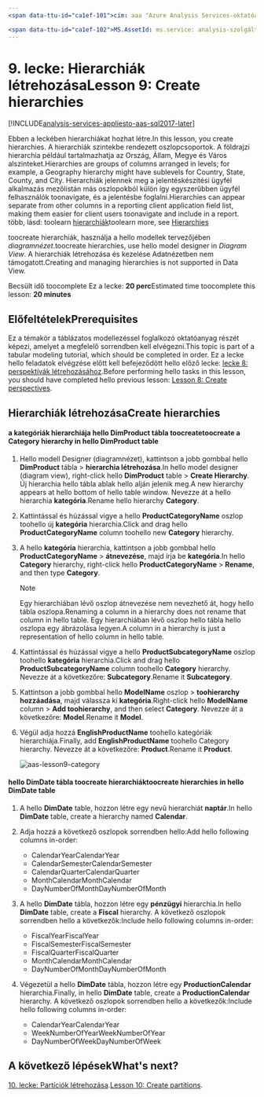 ```yaml
---
<span data-ttu-id="ca1ef-101">cím: aaa "Azure Analysis Services-oktatóanyag lecke 9: hozzon létre hierarchiákat |} Microsoft Docs"Leírás: szolgáltatások: analysis-szolgáltatások documentationcenter:" Szerző: minewiskan manager: erikre szerkesztőben: "címkék:"</span><span class="sxs-lookup"><span data-stu-id="ca1ef-101">title: aaa"Azure Analysis Services tutorial lesson 9: Create hierarchies | Microsoft Docs" description: services: analysis-services documentationcenter: '' author: minewiskan manager: erikre editor: '' tags: ''</span></span>

<span data-ttu-id="ca1ef-102">MS.AssetId: ms.service: analysis-szolgáltatások ms.devlang: NA ms.topic: get-started-article ms.tgt_pltfrm: NA ms.workload: na ms.date: 05/26/2017 ms.author: owend</span><span class="sxs-lookup"><span data-stu-id="ca1ef-102">ms.assetid: ms.service: analysis-services ms.devlang: NA ms.topic: get-started-article ms.tgt_pltfrm: NA ms.workload: na ms.date: 05/26/2017 ms.author: owend</span></span>
---
```

# <a name="lesson-9-create-hierarchies"></a><span data-ttu-id="ca1ef-103">9. lecke: Hierarchiák létrehozása</span><span class="sxs-lookup"><span data-stu-id="ca1ef-103">Lesson 9: Create hierarchies</span></span>

[!INCLUDE[analysis-services-appliesto-aas-sql2017-later](../../../includes/analysis-services-appliesto-aas-sql2017-later.md)]

<span data-ttu-id="ca1ef-104">Ebben a leckében hierarchiákat hozhat létre.</span><span class="sxs-lookup"><span data-stu-id="ca1ef-104">In this lesson, you create hierarchies.</span></span> <span data-ttu-id="ca1ef-105">A hierarchiák szintekbe rendezett oszlopcsoportok. A földrajzi hierarchia például tartalmazhatja az Ország, Állam, Megye és Város alszinteket.</span><span class="sxs-lookup"><span data-stu-id="ca1ef-105">Hierarchies are groups of columns arranged in levels; for example, a Geography hierarchy might have sublevels for Country, State, County, and City.</span></span> <span data-ttu-id="ca1ef-106">Hierarchiák jelennek meg a jelentéskészítési ügyfél alkalmazás mezőlistán más oszlopokból külön így egyszerűbben ügyfél felhasználók toonavigate, és a jelentésbe foglalni.</span><span class="sxs-lookup"><span data-stu-id="ca1ef-106">Hierarchies can appear separate from other columns in a reporting client application field list, making them easier for client users toonavigate and include in a report.</span></span> <span data-ttu-id="ca1ef-107">több, lásd: toolearn [hierarchiák](https://docs.microsoft.com/sql/analysis-services/tabular-models/hierarchies-ssas-tabular)</span><span class="sxs-lookup"><span data-stu-id="ca1ef-107">toolearn more, see [Hierarchies](https://docs.microsoft.com/sql/analysis-services/tabular-models/hierarchies-ssas-tabular)</span></span>
  
<span data-ttu-id="ca1ef-108">toocreate hierarchiák, használja a hello modellek tervezőjében *diagramnézet*.</span><span class="sxs-lookup"><span data-stu-id="ca1ef-108">toocreate hierarchies, use hello model designer in *Diagram View*.</span></span> <span data-ttu-id="ca1ef-109">A hierarchiák létrehozása és kezelése Adatnézetben nem támogatott.</span><span class="sxs-lookup"><span data-stu-id="ca1ef-109">Creating and managing hierarchies is not supported in Data View.</span></span>  
  
<span data-ttu-id="ca1ef-110">Becsült idő toocomplete Ez a lecke: **20 perc**</span><span class="sxs-lookup"><span data-stu-id="ca1ef-110">Estimated time toocomplete this lesson: **20 minutes**</span></span>  
  
## <a name="prerequisites"></a><span data-ttu-id="ca1ef-111">Előfeltételek</span><span class="sxs-lookup"><span data-stu-id="ca1ef-111">Prerequisites</span></span>  
<span data-ttu-id="ca1ef-112">Ez a témakör a táblázatos modellezéssel foglalkozó oktatóanyag részét képezi, amelyet a megfelelő sorrendben kell elvégezni.</span><span class="sxs-lookup"><span data-stu-id="ca1ef-112">This topic is part of a tabular modeling tutorial, which should be completed in order.</span></span> <span data-ttu-id="ca1ef-113">Ez a lecke hello feladatok elvégzése előtt kell befejeződött hello előző lecke: [lecke 8: perspektívák létrehozásához](../tutorials/aas-lesson-8-create-perspectives.md).</span><span class="sxs-lookup"><span data-stu-id="ca1ef-113">Before performing hello tasks in this lesson, you should have completed hello previous lesson: [Lesson 8: Create perspectives](../tutorials/aas-lesson-8-create-perspectives.md).</span></span>  
  
## <a name="create-hierarchies"></a><span data-ttu-id="ca1ef-114">Hierarchiák létrehozása</span><span class="sxs-lookup"><span data-stu-id="ca1ef-114">Create hierarchies</span></span>  
  
#### <a name="toocreate-a-category-hierarchy-in-hello-dimproduct-table"></a><span data-ttu-id="ca1ef-115">a kategóriák hierarchiája hello DimProduct tábla toocreate</span><span class="sxs-lookup"><span data-stu-id="ca1ef-115">toocreate a Category hierarchy in hello DimProduct table</span></span>  
  
1.  <span data-ttu-id="ca1ef-116">Hello modell Designer (diagramnézet), kattintson a jobb gombbal hello **DimProduct** tábla > **hierarchia létrehozása**.</span><span class="sxs-lookup"><span data-stu-id="ca1ef-116">In hello model designer (diagram view), right-click hello **DimProduct** table > **Create Hierarchy**.</span></span> <span data-ttu-id="ca1ef-117">Új hierarchia hello tábla ablak hello alján jelenik meg.</span><span class="sxs-lookup"><span data-stu-id="ca1ef-117">A new hierarchy appears at hello bottom of hello table window.</span></span> <span data-ttu-id="ca1ef-118">Nevezze át a hello hierarchia **kategória**.</span><span class="sxs-lookup"><span data-stu-id="ca1ef-118">Rename hello hierarchy **Category**.</span></span>  
  
2.  <span data-ttu-id="ca1ef-119">Kattintással és húzással vigye a hello **ProductCategoryName** oszlop toohello új **kategória** hierarchia.</span><span class="sxs-lookup"><span data-stu-id="ca1ef-119">Click and drag hello **ProductCategoryName** column toohello new **Category** hierarchy.</span></span>  
  
3.  <span data-ttu-id="ca1ef-120">A hello **kategória** hierarchia, kattintson a jobb gombbal hello **ProductCategoryName** > **átnevezése**, majd írja be **kategória**.</span><span class="sxs-lookup"><span data-stu-id="ca1ef-120">In hello **Category** hierarchy, right-click hello **ProductCategoryName** > **Rename**, and then type **Category**.</span></span>  
  
    > [!NOTE]  
    > <span data-ttu-id="ca1ef-121">Egy hierarchiában lévő oszlop átnevezése nem nevezhető át, hogy hello tábla oszlopa.</span><span class="sxs-lookup"><span data-stu-id="ca1ef-121">Renaming a column in a hierarchy does not rename that column in hello table.</span></span> <span data-ttu-id="ca1ef-122">Egy hierarchiában lévő oszlop hello tábla hello oszlopa egy ábrázolása legyen.</span><span class="sxs-lookup"><span data-stu-id="ca1ef-122">A column in a hierarchy is just a representation of hello column in hello table.</span></span>  
  
4.  <span data-ttu-id="ca1ef-123">Kattintással és húzással vigye a hello **ProductSubcategoryName** oszlop toohello **kategória** hierarchia.</span><span class="sxs-lookup"><span data-stu-id="ca1ef-123">Click and drag hello **ProductSubcategoryName** column toohello **Category** hierarchy.</span></span> <span data-ttu-id="ca1ef-124">Nevezze át a következőre: **Subcategory**.</span><span class="sxs-lookup"><span data-stu-id="ca1ef-124">Rename it **Subcategory**.</span></span> 
  
5.  <span data-ttu-id="ca1ef-125">Kattintson a jobb gombbal hello **ModelName** oszlop > **toohierarchy hozzáadása**, majd válassza ki **kategória**.</span><span class="sxs-lookup"><span data-stu-id="ca1ef-125">Right-click hello **ModelName** column > **Add toohierarchy**, and then select **Category**.</span></span> <span data-ttu-id="ca1ef-126">Nevezze át a következőre: **Model**.</span><span class="sxs-lookup"><span data-stu-id="ca1ef-126">Rename it **Model**.</span></span>

6.  <span data-ttu-id="ca1ef-127">Végül adja hozzá **EnglishProductName** toohello kategóriák hierarchiája.</span><span class="sxs-lookup"><span data-stu-id="ca1ef-127">Finally, add **EnglishProductName** toohello Category hierarchy.</span></span> <span data-ttu-id="ca1ef-128">Nevezze át a következőre: **Product**.</span><span class="sxs-lookup"><span data-stu-id="ca1ef-128">Rename it **Product**.</span></span>  

    ![aas-lesson9-category](../tutorials/media/aas-lesson9-category.png)
  
#### <a name="toocreate-hierarchies-in-hello-dimdate-table"></a><span data-ttu-id="ca1ef-130">hello DimDate tábla toocreate hierarchiák</span><span class="sxs-lookup"><span data-stu-id="ca1ef-130">toocreate hierarchies in hello DimDate table</span></span>  
  
1.  <span data-ttu-id="ca1ef-131">A hello **DimDate** table, hozzon létre egy nevű hierarchiát **naptár**.</span><span class="sxs-lookup"><span data-stu-id="ca1ef-131">In hello **DimDate** table, create a hierarchy named **Calendar**.</span></span>  
  
3.  <span data-ttu-id="ca1ef-132">Adja hozzá a következő oszlopok sorrendben hello:</span><span class="sxs-lookup"><span data-stu-id="ca1ef-132">Add hello following columns in-order:</span></span>

    *  <span data-ttu-id="ca1ef-133">CalendarYear</span><span class="sxs-lookup"><span data-stu-id="ca1ef-133">CalendarYear</span></span>
    *  <span data-ttu-id="ca1ef-134">CalendarSemester</span><span class="sxs-lookup"><span data-stu-id="ca1ef-134">CalendarSemester</span></span>
    *  <span data-ttu-id="ca1ef-135">CalendarQuarter</span><span class="sxs-lookup"><span data-stu-id="ca1ef-135">CalendarQuarter</span></span>
    *  <span data-ttu-id="ca1ef-136">MonthCalendar</span><span class="sxs-lookup"><span data-stu-id="ca1ef-136">MonthCalendar</span></span>
    *  <span data-ttu-id="ca1ef-137">DayNumberOfMonth</span><span class="sxs-lookup"><span data-stu-id="ca1ef-137">DayNumberOfMonth</span></span>
    
4.  <span data-ttu-id="ca1ef-138">A hello **DimDate** tábla, hozzon létre egy **pénzügyi** hierarchia.</span><span class="sxs-lookup"><span data-stu-id="ca1ef-138">In hello **DimDate** table, create a **Fiscal** hierarchy.</span></span> <span data-ttu-id="ca1ef-139">A következő oszlopok sorrendben hello a következők:</span><span class="sxs-lookup"><span data-stu-id="ca1ef-139">Include hello following columns in-order:</span></span>  
  
    *  <span data-ttu-id="ca1ef-140">FiscalYear</span><span class="sxs-lookup"><span data-stu-id="ca1ef-140">FiscalYear</span></span>
    *  <span data-ttu-id="ca1ef-141">FiscalSemester</span><span class="sxs-lookup"><span data-stu-id="ca1ef-141">FiscalSemester</span></span>
    *  <span data-ttu-id="ca1ef-142">FiscalQuarter</span><span class="sxs-lookup"><span data-stu-id="ca1ef-142">FiscalQuarter</span></span>
    *  <span data-ttu-id="ca1ef-143">MonthCalendar</span><span class="sxs-lookup"><span data-stu-id="ca1ef-143">MonthCalendar</span></span>
    *  <span data-ttu-id="ca1ef-144">DayNumberOfMonth</span><span class="sxs-lookup"><span data-stu-id="ca1ef-144">DayNumberOfMonth</span></span>
  
5.  <span data-ttu-id="ca1ef-145">Végezetül a hello **DimDate** tábla, hozzon létre egy **ProductionCalendar** hierarchia.</span><span class="sxs-lookup"><span data-stu-id="ca1ef-145">Finally, in hello **DimDate** table, create a **ProductionCalendar** hierarchy.</span></span> <span data-ttu-id="ca1ef-146">A következő oszlopok sorrendben hello a következők:</span><span class="sxs-lookup"><span data-stu-id="ca1ef-146">Include hello following columns in-order:</span></span>  
    *  <span data-ttu-id="ca1ef-147">CalendarYear</span><span class="sxs-lookup"><span data-stu-id="ca1ef-147">CalendarYear</span></span>
    *  <span data-ttu-id="ca1ef-148">WeekNumberOfYear</span><span class="sxs-lookup"><span data-stu-id="ca1ef-148">WeekNumberOfYear</span></span>
    *  <span data-ttu-id="ca1ef-149">DayNumberOfWeek</span><span class="sxs-lookup"><span data-stu-id="ca1ef-149">DayNumberOfWeek</span></span>
  
 ## <a name="whats-next"></a><span data-ttu-id="ca1ef-150">A következő lépések</span><span class="sxs-lookup"><span data-stu-id="ca1ef-150">What's next?</span></span>
<span data-ttu-id="ca1ef-151">[10. lecke: Partíciók létrehozása](../tutorials/aas-lesson-10-create-partitions.md).</span><span class="sxs-lookup"><span data-stu-id="ca1ef-151">[Lesson 10: Create partitions](../tutorials/aas-lesson-10-create-partitions.md).</span></span> 
  
  
